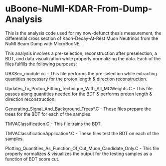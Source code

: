 # uBoone-NuMI-KDAR-From-Dump-Analysis
This is the analysis code used for my now-defunct thesis measurement, the differential cross section of Kaon-Decay-At-Rest Muon Neutrinos from the NuMI Beam Dump with MicroBooNE.

This analysis involves a pre-selection, reconstruction after preselection, a BDT, and data visualization while properly normalizing the data.  Each of the files fulfills the following purposes:

UBXSec_module.cc - This file performs the pre-selection while extracting quantities necessary for the proton length & direction reconstruction.

Updates_To_Proton_Fitting_Technique_With_All_MCWeights.C - This file passes along quantities needed for the BDT & performs proton length & direction reconstruction.

Generating_Signal_And_Background_Trees*.C - These files prepare the trees for the BDT for each of the samples.

TMVAClassification.C - This file trains the BDT.

TMVAClassificationApplication*.C - These files test the BDT on each of the samples.

Plotting_Quantities_As_Function_Of_Cut_Muon_Candidate_Only.C - This file properly normalizes & visualizes the output for the testing samples as a function of BDT score cut.
